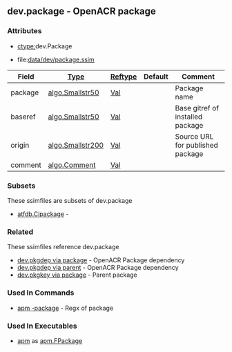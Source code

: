 ## dev.package - OpenACR package


### Attributes
<a href="#attributes"></a>
<!-- dev.mdmark  mdmark:MDSECTION  state:BEG_AUTO  param:Attributes -->
* [ctype:](/txt/ssimdb/dmmeta/ctype.md)dev.Package

* file:[data/dev/package.ssim](/data/dev/package.ssim)

|Field|[Type](/txt/ssimdb/dmmeta/ctype.md)|[Reftype](/txt/ssimdb/dmmeta/reftype.md)|Default|Comment|
|---|---|---|---|---|
|package|[algo.Smallstr50](/txt/protocol/algo/README.md#algo-smallstr50)|[Val](/txt/exe/amc/reftypes.md#val)||Package name|
|baseref|[algo.Smallstr50](/txt/protocol/algo/README.md#algo-smallstr50)|[Val](/txt/exe/amc/reftypes.md#val)||Base gitref of installed package|
|origin|[algo.Smallstr200](/txt/protocol/algo/README.md#algo-smallstr200)|[Val](/txt/exe/amc/reftypes.md#val)||Source URL for published package|
|comment|[algo.Comment](/txt/protocol/algo/Comment.md)|[Val](/txt/exe/amc/reftypes.md#val)|||

<!-- dev.mdmark  mdmark:MDSECTION  state:END_AUTO  param:Attributes -->

### Subsets
<a href="#subsets"></a>
<!-- dev.mdmark  mdmark:MDSECTION  state:BEG_AUTO  param:Subsets -->
These ssimfiles are subsets of dev.package

* [atfdb.Cipackage](/txt/ssimdb/atfdb/cipackage.md) -  

<!-- dev.mdmark  mdmark:MDSECTION  state:END_AUTO  param:Subsets -->

### Related
<a href="#related"></a>
<!-- dev.mdmark  mdmark:MDSECTION  state:BEG_AUTO  param:Related -->
These ssimfiles reference dev.package

* [dev.pkgdep via package](/txt/ssimdb/dev/pkgdep.md) - OpenACR Package dependency 
* [dev.pkgdep via parent](/txt/ssimdb/dev/pkgdep.md) - OpenACR Package dependency 
* [dev.pkgkey via package](/txt/ssimdb/dev/pkgkey.md) - Parent package 

<!-- dev.mdmark  mdmark:MDSECTION  state:END_AUTO  param:Related -->

### Used In Commands
<a href="#used-in-commands"></a>
<!-- dev.mdmark  mdmark:MDSECTION  state:BEG_AUTO  param:CmdlineUses -->

* [apm -package](/txt/exe/apm/README.md) - Regx of package 

<!-- dev.mdmark  mdmark:MDSECTION  state:END_AUTO  param:CmdlineUses -->

### Used In Executables
<a href="#used-in-executables"></a>
<!-- dev.mdmark  mdmark:MDSECTION  state:BEG_AUTO  param:ImdbUses -->

* [apm](/txt/exe/apm/internals.md) as [apm.FPackage](/txt/exe/apm/internals.md#apm-fpackage)

<!-- dev.mdmark  mdmark:MDSECTION  state:END_AUTO  param:ImdbUses -->

